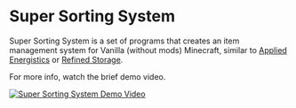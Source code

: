 # Super Sorting System

Super Sorting System is a set of programs that creates an item management system for
Vanilla (without mods) Minecraft, similar to [Applied Energistics](https://appliedenergistics.github.io/)
or [Refined Storage](https://www.curseforge.com/minecraft/mc-mods/refined-storage).

For more info, watch the brief demo video.

[![Super Sorting System Demo Video](https://img.youtube.com/vi/hXSKd1iZX5U/0.jpg)](https://www.youtube.com/watch?v=hXSKd1iZX5U)
